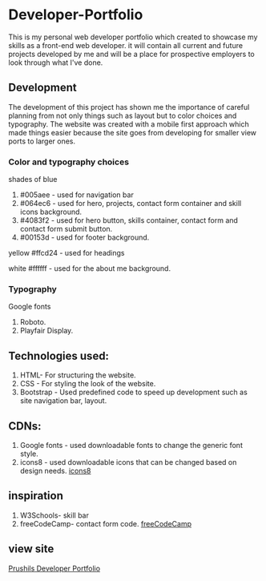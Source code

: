 # Developer-Portfolio

This is my personal web developer portfolio which created to showcase my skills as a front-end web developer. it will contain all current and future projects developed by me and will be a place for prospective employers to look through what I've done.



## Development
The development of this project has shown me the importance of careful planning from not only things such as layout but to color choices and typography. The website was created with a mobile first approach which made things easier because the site goes from developing for smaller view ports to larger ones.  

### Color and typography choices
shades of blue
1. #005aee - used for navigation bar
2. #064ec6 - used for hero, projects, contact form container and skill icons background.
3. #4083f2 - used for hero button, skills container, contact form and contact form submit button.
4. #00153d - used for footer background.

yellow
 #ffcd24 - used for headings

white
 #ffffff - used for the about me background.


### Typography 

Google fonts

1. Roboto.
2. Playfair Display.


## Technologies used:
1. HTML- For structuring the website.
2. CSS - For styling the look of the website.
3. Bootstrap - Used predefined code to speed up development such as site navigation bar, layout. 

## CDNs:
1. Google fonts - used downloadable fonts to change the generic font style.
2. icons8 - used downloadable icons that can be changed based on design needs. [icons8](icons8.com)

## inspiration 

1. W3Schools- skill bar
2. freeCodeCamp- contact form code. [freeCodeCamp](https://www.freecodecamp.org/news/how-to-build-a-developer-portfolio-website/#howtostyletheskillssection)

## view site

[Prushils Developer Portfolio](https://prushilpatel.github.io/Developer-Portfolio/ )